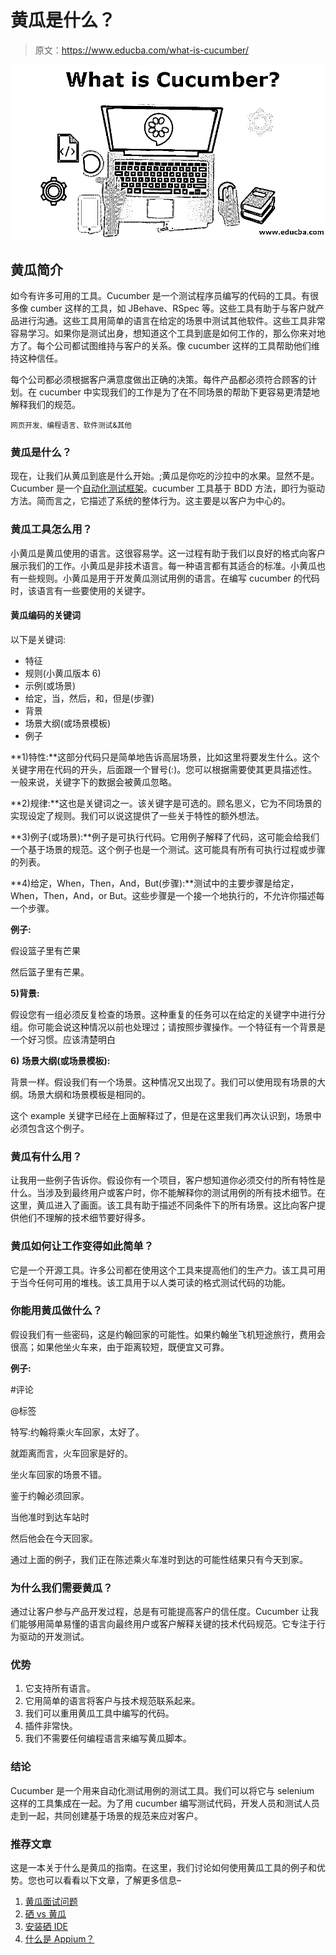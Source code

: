 # 黄瓜是什么？

> 原文：<https://www.educba.com/what-is-cucumber/>

![What is Cucumber](img/08e319031711daebb8cdd2145aa2edfa.png)



## 黄瓜简介

如今有许多可用的工具。Cucumber 是一个测试程序员编写的代码的工具。有很多像 cumber 这样的工具，如 JBehave、RSpec 等。这些工具有助于与客户就产品进行沟通。这些工具用简单的语言在给定的场景中测试其他软件。这些工具非常容易学习。如果你是测试出身，想知道这个工具到底是如何工作的，那么你来对地方了。每个公司都试图维持与客户的关系。像 cucumber 这样的工具帮助他们维持这种信任。

每个公司都必须根据客户满意度做出正确的决策。每件产品都必须符合顾客的计划。在 cucumber 中实现我们的工作是为了在不同场景的帮助下更容易更清楚地解释我们的规范。

<small>网页开发、编程语言、软件测试&其他</small>

### 黄瓜是什么？

现在，让我们从黄瓜到底是什么开始。;黄瓜是你吃的沙拉中的水果。显然不是。Cucumber 是一个[自动化测试框架](https://www.educba.com/automation-testing-interview-questions/)。cucumber 工具基于 BDD 方法，即行为驱动方法。简而言之，它描述了系统的整体行为。这主要是以客户为中心的。

### 黄瓜工具怎么用？

小黄瓜是黄瓜使用的语言。这很容易学。这一过程有助于我们以良好的格式向客户展示我们的工作。小黄瓜是非技术语言。每一种语言都有其适合的标准。小黄瓜也有一些规则。小黄瓜是用于开发黄瓜测试用例的语言。在编写 cucumber 的代码时，该语言有一些要使用的关键字。

#### 黄瓜编码的关键词

以下是关键词:

*   特征
*   规则(小黄瓜版本 6)
*   示例(或场景)
*   给定，当，然后，和，但是(步骤)
*   背景
*   场景大纲(或场景模板)
*   例子

**1)特性:**这部分代码只是简单地告诉高层场景，比如这里将要发生什么。这个关键字用在代码的开头，后面跟一个冒号(:)。您可以根据需要使其更具描述性。一般来说，关键字下的数据会被黄瓜忽略。

**2)规律:**这也是关键词之一。该关键字是可选的。顾名思义，它为不同场景的实现设定了规则。我们可以说这提供了一些关于特性的额外想法。

**3)例子(或场景):**例子是可执行代码。它用例子解释了代码，这可能会给我们一个基于场景的规范。这个例子也是一个测试。这可能具有所有可执行过程或步骤的列表。

**4)给定，When，Then，And，But(步骤):**测试中的主要步骤是给定，When，Then，And，or But。这些步骤是一个接一个地执行的，不允许你描述每一个步骤。

**例子:**

假设篮子里有芒果

然后篮子里有芒果。

**5)背景:**

假设您有一组必须反复检查的场景。这种重复的任务可以在给定的关键字中进行分组。你可能会说这种情况以前也处理过；请按照步骤操作。一个特征有一个背景是一个好习惯。应该清楚明白

**6)** **场景大纲(或场景模板):**

背景一样。假设我们有一个场景。这种情况又出现了。我们可以使用现有场景的大纲。场景大纲和场景模板是相同的。

这个 example 关键字已经在上面解释过了，但是在这里我们再次认识到，场景中必须包含这个例子。

### 黄瓜有什么用？

让我用一些例子告诉你。假设你有一个项目，客户想知道你必须交付的所有特性是什么。当涉及到最终用户或客户时，你不能解释你的测试用例的所有技术细节。在这里，黄瓜进入了画面。该工具有助于描述不同条件下的所有场景。这比向客户提供他们不理解的技术细节要好得多。

### 黄瓜如何让工作变得如此简单？

它是一个开源工具。许多公司都在使用这个工具来提高他们的生产力。该工具可用于当今任何可用的堆栈。该工具用于以人类可读的格式测试代码的功能。

### 你能用黄瓜做什么？

假设我们有一些密码，这是约翰回家的可能性。如果约翰坐飞机短途旅行，费用会很高；如果他坐火车来，由于距离较短，既便宜又可靠。

**例子:**

#评论

@标签

特写:约翰将乘火车回家，太好了。

就距离而言，火车回家是好的。

坐火车回家的场景不错。

鉴于约翰必须回家。

当他准时到达车站时

然后他会在今天回家。

通过上面的例子，我们正在陈述乘火车准时到达的可能性结果只有今天到家。

### 为什么我们需要黄瓜？

通过让客户参与产品开发过程，总是有可能提高客户的信任度。Cucumber 让我们能够用简单易懂的语言向最终用户或客户解释关键的技术代码规范。它专注于行为驱动的开发测试。

### 优势

1.  它支持所有语言。
2.  它用简单的语言将客户与技术规范联系起来。
3.  我们可以重用黄瓜工具中编写的代码。
4.  插件非常快。
5.  我们不需要任何编程语言来编写黄瓜脚本。

### 结论

Cucumber 是一个用来自动化测试用例的测试工具。我们可以将它与 selenium 这样的工具集成在一起。为了用 cucumber 编写测试代码，开发人员和测试人员走到一起，共同创建基于场景的规范来应对客户。

### 推荐文章

这是一本关于什么是黄瓜的指南。在这里，我们讨论如何使用黄瓜工具的例子和优势。您也可以看看以下文章，了解更多信息–

1.  [黄瓜面试问题](https://www.educba.com/cucumber-interview-questions/)
2.  [硒 vs 黄瓜](https://www.educba.com/selenium-vs-cucumber/)
3.  [安装硒 IDE](https://www.educba.com/install-selenium-ide/)
4.  [什么是 Appium？](https://www.educba.com/what-is-appium/)





